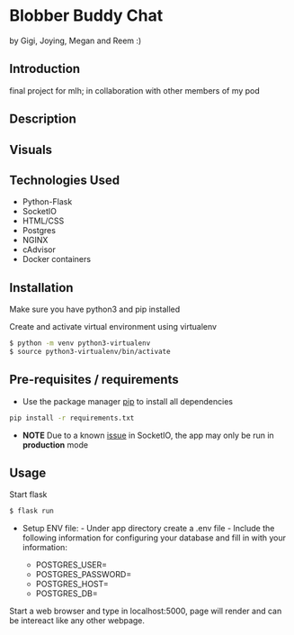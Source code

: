 
# Blobber Buddy Chat

by Gigi, Joying, Megan and Reem :)

## Introduction

final project for mlh; in collaboration with other members of my pod 


## Description



## Visuals

## Technologies Used

- Python-Flask
- SocketIO
- HTML/CSS
- Postgres
- NGINX
- cAdvisor
- Docker containers

## Installation

Make sure you have python3 and pip installed

Create and activate virtual environment using virtualenv

```bash
$ python -m venv python3-virtualenv
$ source python3-virtualenv/bin/activate
```

## Pre-requisites / requirements

- Use the package manager [pip](https://pip.pypa.io/en/stable/) to install all dependencies

```bash
pip install -r requirements.txt

```

- **NOTE** Due to a known [issue](https://github.com/miguelgrinberg/Flask-SocketIO/issues/801) in SocketIO, the app may only be run in **production** mode






## Usage

Start flask

```bash
$ flask run

```

- Setup ENV file: - Under app directory create a .env file - Include the following information for configuring your database and fill in with your information:

  - POSTGRES_USER=
  - POSTGRES_PASSWORD=
  - POSTGRES_HOST=
  - POSTGRES_DB=
  

Start a web browser and type in localhost:5000, page will render and can be intereact like any other webpage.

